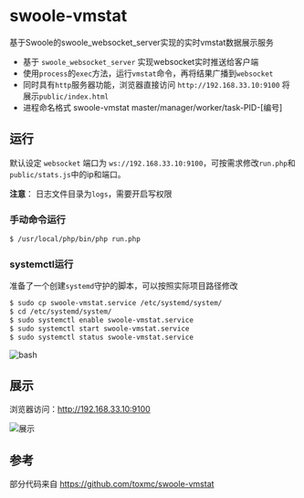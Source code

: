 # swoole-vmstat

基于Swoole的swoole_websocket_server实现的实时vmstat数据展示服务

- 基于 `swoole_websocket_server` 实现websocket实时推送给客户端
- 使用`process`的`exec`方法，运行`vmstat`命令，再将结果广播到`websocket`
- 同时具有`http`服务器功能，浏览器直接访问 `http://192.168.33.10:9100` 将展示`public/index.html`
- 进程命名格式  swoole-vmstat  master/manager/worker/task-PID-[编号]

## 运行

默认设定 `websocket` 端口为 `ws://192.168.33.10:9100`，可按需求修改`run.php`和`public/stats.js`中的ip和端口。

**注意**： 日志文件目录为`logs`，需要开启写权限

### 手动命令运行

```bash
$ /usr/local/php/bin/php run.php
```

### systemctl运行

准备了一个创建`systemd`守护的脚本，可以按照实际项目路径修改

```bash
$ sudo cp swoole-vmstat.service /etc/systemd/system/
$ cd /etc/systemd/system/
$ sudo systemctl enable swoole-vmstat.service
$ sudo systemctl start swoole-vmstat.service
$ sudo systemctl status swoole-vmstat.service
```

![bash](http://7xocls.com1.z0.glb.clouddn.com/bash.png)

## 展示

浏览器访问：http://192.168.33.10:9100

![展示](http://7xocls.com1.z0.glb.clouddn.com/swoole-vmstat.png)

## 参考

部分代码来自 https://github.com/toxmc/swoole-vmstat
